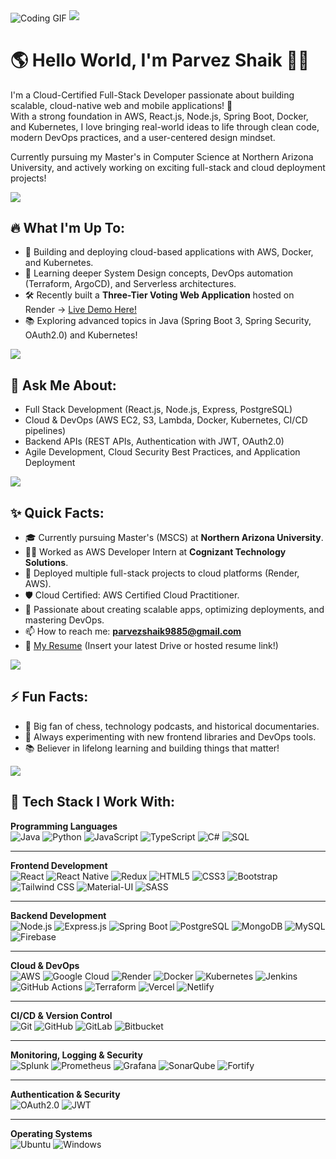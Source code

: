 <img align="center" alt="Coding GIF" src="https://media.giphy.com/media/qgQUggAC3Pfv687qPC/giphy.gif" />
<img src="https://user-images.githubusercontent.com/73097560/115834477-dbab4500-a447-11eb-908a-139a6edaec5c.gif" />

# 🌎 Hello World, I'm Parvez Shaik 👨‍💻

I'm a Cloud-Certified Full-Stack Developer passionate about building scalable, cloud-native web and mobile applications! 🚀  
With a strong foundation in AWS, React.js, Node.js, Spring Boot, Docker, and Kubernetes, I love bringing real-world ideas to life through clean code, modern DevOps practices, and a user-centered design mindset.

Currently pursuing my Master's in Computer Science at Northern Arizona University, and actively working on exciting full-stack and cloud deployment projects!

<img src="https://user-images.githubusercontent.com/73097560/115834477-dbab4500-a447-11eb-908a-139a6edaec5c.gif" />

## 🔥 What I'm Up To:
- 🔭 Building and deploying cloud-based applications with AWS, Docker, and Kubernetes.
- 🌱 Learning deeper System Design concepts, DevOps automation (Terraform, ArgoCD), and Serverless architectures.
- 🛠️ Recently built a **Three-Tier Voting Web Application** hosted on Render → [Live Demo Here!](https://voting-app-frontend-jaj1.onrender.com/)
- 📚 Exploring advanced topics in Java (Spring Boot 3, Spring Security, OAuth2.0) and Kubernetes!

<img src="https://user-images.githubusercontent.com/73097560/115834477-dbab4500-a447-11eb-908a-139a6edaec5c.gif" />

## 💬 Ask Me About:
- Full Stack Development (React.js, Node.js, Express, PostgreSQL)
- Cloud & DevOps (AWS EC2, S3, Lambda, Docker, Kubernetes, CI/CD pipelines)
- Backend APIs (REST APIs, Authentication with JWT, OAuth2.0)
- Agile Development, Cloud Security Best Practices, and Application Deployment

<img src="https://user-images.githubusercontent.com/73097560/115834477-dbab4500-a447-11eb-908a-139a6edaec5c.gif" />

## ✨ Quick Facts:
- 🎓 Currently pursuing Master's (MSCS) at **Northern Arizona University**.
- 👨‍💻 Worked as AWS Developer Intern at **Cognizant Technology Solutions**.
- 🚀 Deployed multiple full-stack projects to cloud platforms (Render, AWS).
- 🛡️ Cloud Certified: AWS Certified Cloud Practitioner.
- 🌟 Passionate about creating scalable apps, optimizing deployments, and mastering DevOps.
- 📫 How to reach me: **parvezshaik9885@gmail.com**
- 📝 [My Resume](#) (Insert your latest Drive or hosted resume link!)

<img src="https://user-images.githubusercontent.com/73097560/115834477-dbab4500-a447-11eb-908a-139a6edaec5c.gif" />

## ⚡ Fun Facts:
- 🎯 Big fan of chess, technology podcasts, and historical documentaries.
- 🎨 Always experimenting with new frontend libraries and DevOps tools.
- 📚 Believer in lifelong learning and building things that matter!

<img src="https://user-images.githubusercontent.com/73097560/115834477-dbab4500-a447-11eb-908a-139a6edaec5c.gif" />

## 🚀 Tech Stack I Work With:

**Programming Languages**  
![Java](https://img.shields.io/badge/-Java-black?style=flat-square&logo=java)
![Python](https://img.shields.io/badge/-Python-black?style=flat-square&logo=python)
![JavaScript](https://img.shields.io/badge/-JavaScript-black?style=flat-square&logo=javascript)
![TypeScript](https://img.shields.io/badge/-TypeScript-black?style=flat-square&logo=typescript)
![C#](https://img.shields.io/badge/-C%23-black?style=flat-square&logo=c-sharp)
![SQL](https://img.shields.io/badge/-SQL-black?style=flat-square&logo=postgresql)

---

**Frontend Development**  
![React](https://img.shields.io/badge/-React-black?style=flat-square&logo=react)
![React Native](https://img.shields.io/badge/-React%20Native-black?style=flat-square&logo=react)
![Redux](https://img.shields.io/badge/-Redux-black?style=flat-square&logo=redux)
![HTML5](https://img.shields.io/badge/-HTML5-black?style=flat-square&logo=html5&logoColor=white)
![CSS3](https://img.shields.io/badge/-CSS3-black?style=flat-square&logo=css3)
![Bootstrap](https://img.shields.io/badge/-Bootstrap-black?style=flat-square&logo=bootstrap)
![Tailwind CSS](https://img.shields.io/badge/-TailwindCSS-black?style=flat-square&logo=tailwindcss)
![Material-UI](https://img.shields.io/badge/-Material--UI-black?style=flat-square&logo=mui)
![SASS](https://img.shields.io/badge/-SASS-black?style=flat-square&logo=sass)

---

**Backend Development**  
![Node.js](https://img.shields.io/badge/-Node.js-black?style=flat-square&logo=node.js)
![Express.js](https://img.shields.io/badge/-Express-black?style=flat-square&logo=express)
![Spring Boot](https://img.shields.io/badge/-Spring%20Boot-black?style=flat-square&logo=spring-boot)
![PostgreSQL](https://img.shields.io/badge/-PostgreSQL-black?style=flat-square&logo=postgresql)
![MongoDB](https://img.shields.io/badge/-MongoDB-black?style=flat-square&logo=mongodb)
![MySQL](https://img.shields.io/badge/-MySQL-black?style=flat-square&logo=mysql)
![Firebase](https://img.shields.io/badge/-Firebase-black?style=flat-square&logo=firebase)

---

**Cloud & DevOps**  
![AWS](https://img.shields.io/badge/-AWS-black?style=flat-square&logo=amazonaws)
![Google Cloud](https://img.shields.io/badge/-Google%20Cloud-black?style=flat-square&logo=googlecloud)
![Render](https://img.shields.io/badge/-Render-black?style=flat-square&logo=render)
![Docker](https://img.shields.io/badge/-Docker-black?style=flat-square&logo=docker)
![Kubernetes](https://img.shields.io/badge/-Kubernetes-black?style=flat-square&logo=kubernetes)
![Jenkins](https://img.shields.io/badge/-Jenkins-black?style=flat-square&logo=jenkins)
![GitHub Actions](https://img.shields.io/badge/-GitHub%20Actions-black?style=flat-square&logo=githubactions)
![Terraform](https://img.shields.io/badge/-Terraform-black?style=flat-square&logo=terraform)
![Vercel](https://img.shields.io/badge/-Vercel-black?style=flat-square&logo=vercel)
![Netlify](https://img.shields.io/badge/-Netlify-black?style=flat-square&logo=netlify)

---

**CI/CD & Version Control**  
![Git](https://img.shields.io/badge/-Git-black?style=flat-square&logo=git)
![GitHub](https://img.shields.io/badge/-GitHub-black?style=flat-square&logo=github)
![GitLab](https://img.shields.io/badge/-GitLab-black?style=flat-square&logo=gitlab)
![Bitbucket](https://img.shields.io/badge/-Bitbucket-black?style=flat-square&logo=bitbucket)

---

**Monitoring, Logging & Security**  
![Splunk](https://img.shields.io/badge/-Splunk-black?style=flat-square&logo=splunk)
![Prometheus](https://img.shields.io/badge/-Prometheus-black?style=flat-square&logo=prometheus)
![Grafana](https://img.shields.io/badge/-Grafana-black?style=flat-square&logo=grafana)
![SonarQube](https://img.shields.io/badge/-SonarQube-black?style=flat-square&logo=sonarqube)
![Fortify](https://img.shields.io/badge/-Fortify-black?style=flat-square&logo=fsecure)

---

**Authentication & Security**  
![OAuth2.0](https://img.shields.io/badge/-OAuth2.0-black?style=flat-square&logo=oauth)
![JWT](https://img.shields.io/badge/-JWT-black?style=flat-square&logo=jsonwebtokens)

---

**Operating Systems**  
![Ubuntu](https://img.shields.io/badge/-Ubuntu-black?style=flat-square&logo=ubuntu)
![Windows](https://img.shields.io/badge/-Windows-black?style=flat-square&logo=windows)
